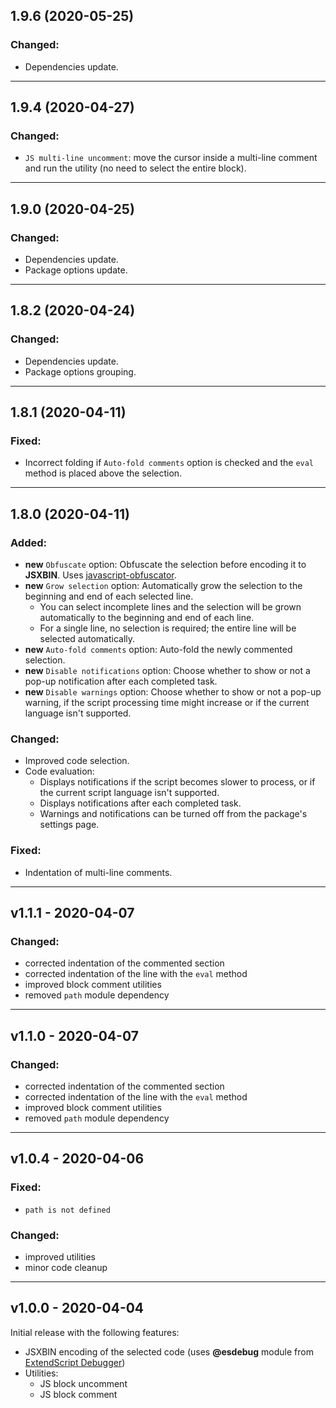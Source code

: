 ## 1.9.6 (2020-05-25)

### Changed:
- Dependencies update.

***

## 1.9.4 (2020-04-27)

### Changed:
- `JS multi-line uncomment`: move the cursor inside a multi-line comment and run the utility (no need to select the entire block).

***

## 1.9.0 (2020-04-25)

### Changed:
- Dependencies update.
- Package options update.

***

## 1.8.2 (2020-04-24)

### Changed:
- Dependencies update.
- Package options grouping.

***

## 1.8.1 (2020-04-11)

### Fixed:
- Incorrect folding if `Auto-fold comments` option is checked and the `eval` method is placed above the selection.

***

## 1.8.0 (2020-04-11)

### Added:
- **new** `Obfuscate` option: Obfuscate the selection before encoding it to **JSXBIN**. Uses [javascript-obfuscator](https://github.com/javascript-obfuscator/javascript-obfuscator).
- **new** `Grow selection` option: Automatically grow the selection to the beginning and end of each selected line.
	- You can select incomplete lines and the selection will be grown automatically to the beginning and end of each line.
	- For a single line, no selection is required; the entire line will be selected automatically.
- **new** `Auto-fold comments` option: Auto-fold the newly commented selection.
- **new** `Disable notifications` option: Choose whether to show or not a pop-up notification after each completed task.
- **new** `Disable warnings` option: Choose whether to show or not a pop-up warning, if the script processing time might increase or if the current language isn't supported.

### Changed:
- Improved code selection.
- Code evaluation:
	- Displays notifications if the script becomes slower to process, or if the current script language isn't supported.
	- Displays notifications after each completed task.
	- Warnings and notifications can be turned off from the package's settings page.

### Fixed:
- Indentation of multi-line comments.

***

## v1.1.1 - 2020-04-07

### Changed:
- corrected indentation of the commented section
- corrected indentation of the line with the `eval` method
- improved block comment utilities
- removed `path` module dependency

***

## v1.1.0 - 2020-04-07

### Changed:
- corrected indentation of the commented section
- corrected indentation of the line with the `eval` method
- improved block comment utilities
- removed `path` module dependency

***

## v1.0.4 - 2020-04-06

### Fixed:
- `path is not defined`

### Changed:
- improved utilities
- minor code cleanup

***

## v1.0.0 - 2020-04-04

Initial release with the following features:
- JSXBIN encoding of the selected code (uses **@esdebug** module from [ExtendScript Debugger](https://marketplace.visualstudio.com/items?itemName=Adobe.extendscript-debug))
- Utilities:
  - JS block uncomment
  - JS block comment